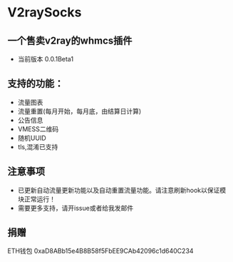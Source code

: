 # V2raySocks
## 一个售卖v2ray的whmcs插件
* 当前版本 0.0.1Beta1

## 支持的功能：
* 流量图表
* 流量重置(每月开始，每月底，由结算日计算)
* 公告信息
* VMESS二维码
* 随机UUID
* tls,混淆已支持

## 注意事项
* 已更新自动流量更新功能以及自动重置流量功能。请注意刷新hook以保证模块正常运行！
* 需要更多支持，请开issue或者给我发邮件

## 捐赠
ETH钱包 0xaD8ABb15e4B8B58f5FbEE9CAb42096c1d640C234